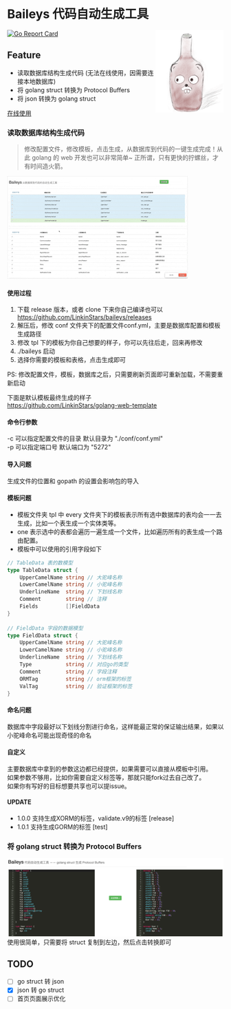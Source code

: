 # Baileys 代码自动生成工具
<img align="right" width="159px" src="https://raw.githubusercontent.com/LinkinStars/baileys/master/docs/logo.png">

[![Go Report Card](https://goreportcard.com/badge/github.com/LinkinStars/baileys)](https://goreportcard.com/report/github.com/LinkinStars/baileys)

## Feature
- 读取数据库结构生成代码 (无法在线使用，因需要连接本地数据库)
- 将 golang struct 转换为 Protocol Buffers 
- 将 json 转换为 golang struct

[在线使用](https://baileys.linkinstars.com/)
  
### 读取数据库结构生成代码
> 修改配置文件，修改模板，点击生成，从数据库到代码的一键生成完成！从此 golang 的 web 开发也可以非常简单~   正所谓，只有更快的拧螺丝，才有时间造火箭。

![](./docs/show.gif)

#### 使用过程
1. 下载 release 版本，或者 clone 下来你自己编译也可以   
https://github.com/LinkinStars/baileys/releases
2. 解压后，修改 conf 文件夹下的配置文件conf.yml，主要是数据库配置和模板生成路径
3. 修改 tpl 下的模板为你自己想要的样子，你可以先往后走，回来再修改
4. ./baileys 启动
5. 选择你需要的模板和表格，点击生成即可

PS: 修改配置文件，模板，数据库之后，只需要刷新页面即可重新加载，不需要重新启动

下面是默认模板最终生成的样子  
https://github.com/LinkinStars/golang-web-template

#### 命令行参数
-c 可以指定配置文件的目录 默认目录为 "./conf/conf.yml"  
-p 可以指定端口号 默认端口为 "5272"  

#### 导入问题
生成文件的位置和 gopath 的设置会影响包的导入

#### 模板问题
- 模板文件夹 tpl 中 every 文件夹下的模板表示所有选中数据库的表均会一一去生成，比如一个表生成一个实体类等。  
- one 表示选中的表都会遍历一遍生成一个文件，比如遍历所有的表生成一个路由配置。
- 模板中可以使用的引用字段如下

```go
// TableData 表的数模型
type TableData struct {
    UpperCamelName string // 大驼峰名称
    LowerCamelName string // 小驼峰名称
    UnderlineName  string // 下划线名称
    Comment        string // 注释
    Fields         []FieldData
}

// FieldData 字段的数据模型
type FieldData struct {
    UpperCamelName string // 大驼峰名称
    LowerCamelName string // 小驼峰名称
    UnderlineName  string // 下划线名称
    Type           string // 对应go的类型
    Comment        string // 字段注释
    ORMTag         string // orm框架的标签
    ValTag         string // 验证框架的标签
}
```  

#### 命名问题
数据库中字段最好以下划线分割进行命名，这样能最正常的保证输出结果，如果以小驼峰命名可能出现奇怪的命名

#### 自定义
主要数据库中拿到的参数这边都已经提供，如果需要可以直接从模板中引用。    
如果参数不够用，比如你需要自定义标签等，那就只能fork过去自己改了。  
如果你有写好的目标想要共享也可以提issue。

#### UPDATE
- 1.0.0 支持生成XORM的标签，validate.v9的标签 [release]
- 1.0.1 支持生成GORM的标签 [test]

### 将 golang struct 转换为 Protocol Buffers
![](./docs/struct2pb.png)
使用很简单，只需要将 struct 复制到左边，然后点击转换即可

## TODO
- [ ] go struct 转 json
- [x] json 转 go struct
- [ ] 首页页面展示优化
